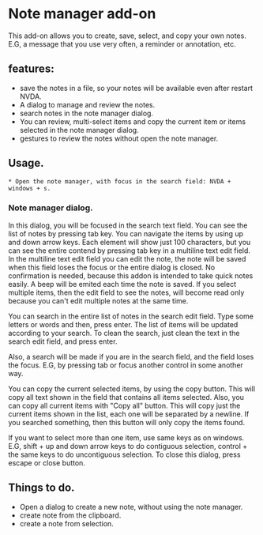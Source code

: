 # Note manager add-on

This add-on allows you to create, save, select, and copy your own notes. E.G, a message that you use very often, a reminder or annotation, etc.
## features:

* save the notes in a file, so your notes will be available even after restart NVDA.
* A dialog to manage and review the notes.
* search notes in the note manager dialog.
* You can review, multi-select items and copy the current item or items selected in the note manager dialog.
* gestures to review the notes without open the note manager.

## Usage.
	
	* Open the note manager, with focus in the search field: NVDA + windows + s.



### Note manager dialog.

In this dialog, you will be focused in the search text field. You can see the list of notes by pressing tab key. You can navigate the items by using up and down arrow keys. Each element will show just 100 characters, but you can see the entire contend by pressing tab key in a multiline text edit field.
In the multiline text edit field you can edit the note, the note will be saved when this field loses the focus or the entire dialog is closed. No confirmation is needed, because this addon is intended to take quick notes easily. A beep will be emited each time the note is saved. If you select multiple items, then the edit field to see the notes, will become read only because you can't edit multiple notes at the same time.

You can search in the entire list of notes in the search edit field. Type some letters or words and then, press enter. The list of items will be updated according to your search. To clean the search, just clean the text in the search edit field, and press enter.

Also, a search will be made if you are in the search field, and the field loses the focus. E.G, by pressing tab or focus another control in some another way.

You can copy the current selected items, by using the copy button. This will copy all text shown in the field that contains all items selected.
Also, you can copy all current items with "Copy all" button. This will copy just the current items shown in the list, each one will be separated by a newline. If you searched something, then this button will only copy the items found.

If you want to select more than one item, use same keys as on windows. E.G, shift + up and down arrow keys to do contiguous selection, control + the same keys to do uncontiguous selection.
To close this dialog, press escape or close button.

## Things to do.

* Open a dialog to create a new note, without using the note manager.
* create note from the clipboard.
* create a note from selection.
